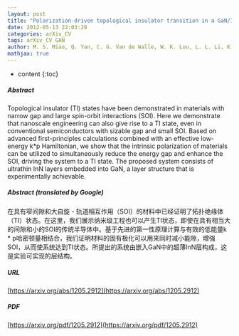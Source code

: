 ```yaml
---
layout: post
title: "Polarization-driven topological insulator transition in a GaN/InN/GaN quantum well"
date: 2012-05-13 22:03:29
categories: arXiv_CV
tags: arXiv_CV GAN
author: M. S. Miao, Q. Yan, C. G. Van de Walle, W. K. Lou, L. L. Li, K. Chang
mathjax: true
---
```


* content
{:toc}

##### Abstract
Topological insulator (TI) states have been demonstrated in materials with narrow gap and large spin-orbit interactions (SOI). Here we demonstrate that nanoscale engineering can also give rise to a TI state, even in conventional semiconductors with sizable gap and small SOI. Based on advanced first-principles calculations combined with an effective low-energy k*p Hamiltonian, we show that the intrinsic polarization of materials can be utilized to simultaneously reduce the energy gap and enhance the SOI, driving the system to a TI state. The proposed system consists of ultrathin InN layers embedded into GaN, a layer structure that is experimentally achievable.

##### Abstract (translated by Google)
在具有窄间隙和大自旋 - 轨道相互作用（SOI）的材料中已经证明了拓扑绝缘体（TI）状态。在这里，我们展示纳米级工程也可以产生TI状态，即使在具有相当大的间隙和小的SOI的传统半导体中。基于先进的第一性原理计算与有效的低能量k * p哈密顿量相结合，我们证明材料的固有极化可以用来同时减小能隙，增强SOI，从而使系统达到TI状态。所提出的系统由嵌入GaN中的超薄InN层构成，这是实验可实现的层结构。

##### URL
[https://arxiv.org/abs/1205.2912](https://arxiv.org/abs/1205.2912)

##### PDF
[https://arxiv.org/pdf/1205.2912](https://arxiv.org/pdf/1205.2912)

